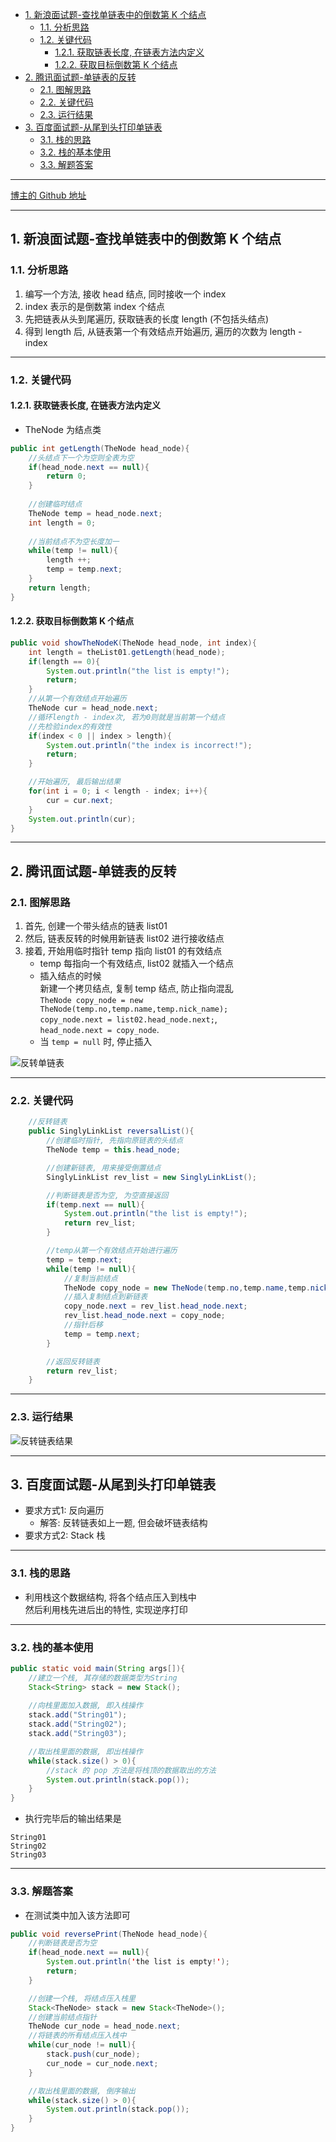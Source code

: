 <!-- TOC -->

- [1. 新浪面试题-查找单链表中的倒数第 K 个结点](#1-新浪面试题-查找单链表中的倒数第-k-个结点)
  - [1.1. 分析思路](#11-分析思路)
  - [1.2. 关键代码](#12-关键代码)
    - [1.2.1. 获取链表长度, 在链表方法内定义](#121-获取链表长度-在链表方法内定义)
    - [1.2.2. 获取目标倒数第 K 个结点](#122-获取目标倒数第-k-个结点)
- [2. 腾讯面试题-单链表的反转](#2-腾讯面试题-单链表的反转)
  - [2.1. 图解思路](#21-图解思路)
  - [2.2. 关键代码](#22-关键代码)
  - [2.3. 运行结果](#23-运行结果)
- [3. 百度面试题-从尾到头打印单链表](#3-百度面试题-从尾到头打印单链表)
  - [3.1. 栈的思路](#31-栈的思路)
  - [3.2. 栈的基本使用](#32-栈的基本使用)
  - [3.3. 解题答案](#33-解题答案)

<!-- /TOC -->

****
[博主的 Github 地址](https://github.com/leon9dragon)
****

## 1. 新浪面试题-查找单链表中的倒数第 K 个结点

### 1.1. 分析思路
1) 编写一个方法, 接收 head 结点, 同时接收一个 index
2) index 表示的是倒数第 index 个结点
3) 先把链表从头到尾遍历, 获取链表的长度 length (不包括头结点)
4) 得到 length 后, 从链表第一个有效结点开始遍历, 遍历的次数为 length - index

****

### 1.2. 关键代码

#### 1.2.1. 获取链表长度, 在链表方法内定义
- TheNode 为结点类
```java
public int getLength(TheNode head_node){
    //头结点下一个为空则全表为空
    if(head_node.next == null){
        return 0;
    }
    
    //创建临时结点
    TheNode temp = head_node.next;
    int length = 0;
    
    //当前结点不为空长度加一
    while(temp != null){
        length ++;
        temp = temp.next;
    }
    return length;
}
```

#### 1.2.2. 获取目标倒数第 K 个结点
```java
public void showTheNodeK(TheNode head_node, int index){
    int length = theList01.getLength(head_node);
    if(length == 0){
        System.out.println("the list is empty!");
        return;
    }
    //从第一个有效结点开始遍历
    TheNode cur = head_node.next;
    //循环length - index次, 若为0则就是当前第一个结点
    //先检验index的有效性
    if(index < 0 || index > length){
        System.out.println("the index is incorrect!");
        return;
    }

    //开始遍历, 最后输出结果
    for(int i = 0; i < length - index; i++){
        cur = cur.next;
    }
    System.out.println(cur);
}
```

****

## 2. 腾讯面试题-单链表的反转

### 2.1. 图解思路
1) 首先, 创建一个带头结点的链表 list01
2) 然后, 链表反转的时候用新链表 list02 进行接收结点
3) 接着, 开始用临时指针 temp 指向 list01 的有效结点
   - temp 每指向一个有效结点, list02 就插入一个结点
   - 插入结点的时候  
     新建一个拷贝结点, 复制 temp 结点, 防止指向混乱  
     `TheNode copy_node = new TheNode(temp.no,temp.name,temp.nick_name);`  
     `copy_node.next = list02.head_node.next;`,  
     `head_node.next = copy_node`.
   - 当 `temp = null` 时, 停止插入

![反转单链表](../99.images/2020-04-20-16-09-30.png)

****

### 2.2. 关键代码
```java
    //反转链表
    public SinglyLinkList reversalList(){
        //创建临时指针, 先指向原链表的头结点
        TheNode temp = this.head_node;

        //创建新链表, 用来接受倒置结点
        SinglyLinkList rev_list = new SinglyLinkList();

        //判断链表是否为空, 为空直接返回
        if(temp.next == null){
            System.out.println("the list is empty!");
            return rev_list;
        }

        //temp从第一个有效结点开始进行遍历
        temp = temp.next;
        while(temp != null){
            //复制当前结点
            TheNode copy_node = new TheNode(temp.no,temp.name,temp.nick_name);
            //插入复制结点到新链表
            copy_node.next = rev_list.head_node.next;
            rev_list.head_node.next = copy_node;
            //指针后移
            temp = temp.next;
        }

        //返回反转链表
        return rev_list;
    }
```

****

### 2.3. 运行结果
![反转链表结果](../99.images/2020-04-20-17-35-49.png)

****

## 3. 百度面试题-从尾到头打印单链表
- 要求方式1: 反向遍历 
  - 解答: 反转链表如上一题, 但会破坏链表结构
- 要求方式2: Stack 栈

****

### 3.1. 栈的思路
- 利用栈这个数据结构, 将各个结点压入到栈中  
  然后利用栈先进后出的特性, 实现逆序打印

****

### 3.2. 栈的基本使用

```java
public static void main(String args[]){
    //建立一个栈, 其存储的数据类型为String
    Stack<String> stack = new Stack();
    
    //向栈里面加入数据, 即入栈操作
    stack.add("String01");
    stack.add("String02");
    stack.add("String03");

    //取出栈里面的数据, 即出栈操作
    while(stack.size() > 0){
        //stack 的 pop 方法是将栈顶的数据取出的方法
        System.out.println(stack.pop());
    }
}
```

- 执行完毕后的输出结果是
```
String01
String02
String03
```

****

### 3.3. 解题答案
- 在测试类中加入该方法即可

```java
public void reversePrint(TheNode head_node){
    //判断链表是否为空
    if(head_node.next == null){
        System.out.println('the list is empty!');
        return;
    }

    //创建一个栈, 将结点压入栈里
    Stack<TheNode> stack = new Stack<TheNode>();
    //创建当前结点指针
    TheNode cur_node = head_node.next;
    //将链表的所有结点压入栈中
    while(cur_node != null){
        stack.push(cur_node);
        cur_node = cur_node.next;
    }

    //取出栈里面的数据, 倒序输出
    while(stack.size() > 0){
        System.out.println(stack.pop());
    }
}
```